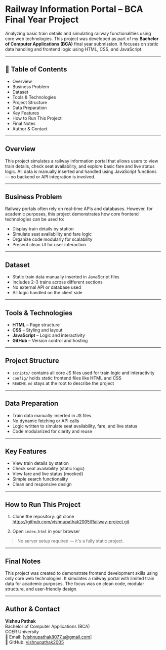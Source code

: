 # Railway Information Portal – BCA Final Year Project

Analyzing basic train details and simulating railway functionalities using core web technologies. This project was developed as part of my **Bachelor of Computer Applications (BCA)** final year submission. It focuses on static data handling and frontend logic using HTML, CSS, and JavaScript.

---

## 📌 Table of Contents

- Overview  
- Business Problem  
- Dataset  
- Tools & Technologies  
- Project Structure  
- Data Preparation  
- Key Features  
- How to Run This Project  
- Final Notes  
- Author & Contact  

---

## Overview

This project simulates a railway information portal that allows users to view train details, check seat availability, and explore basic fare and live status logic. All data is manually inserted and handled using JavaScript functions — no backend or API integration is involved.

---

## Business Problem

Railway portals often rely on real-time APIs and databases. However, for academic purposes, this project demonstrates how core frontend technologies can be used to:

- Display train details by station  
- Simulate seat availability and fare logic  
- Organize code modularly for scalability  
- Present clean UI for user interaction  

---

## Dataset

- Static train data manually inserted in JavaScript files  
- Includes 2–3 trains across different sections  
- No external API or database used  
- All logic handled on the client side  

---

## Tools & Technologies

- **HTML** – Page structure  
- **CSS** – Styling and layout  
- **JavaScript** – Logic and interactivity  
- **GitHub** – Version control and hosting  

---

## Project Structure

- `scripts/` contains all core JS files used for train logic and interactivity  
- `config/` holds static frontend files like HTML and CSS   
- `README.md` stays at the root to describe the project  

---

## Data Preparation

- Train data manually inserted in JS files  
- No dynamic fetching or API calls  
- Logic written to simulate seat availability, fare, and live status  
- Code modularized for clarity and reuse  

---

## Key Features

- View train details by station  
- Check seat availability (static logic)  
- View fare and live status (mocked)  
- Simple search functionality  
- Clean and responsive design  

---

## How to Run This Project

1. Clone the repository:
git clone https://github.com/vishnupathak2005/Railway-project.git

2. Open `index.html` in your browser

> No server setup required — it's a fully static project.

---

## Final Notes

This project was created to demonstrate frontend development skills using only core web technologies. It simulates a railway portal with limited train data for academic purposes. The focus was on clean code, modular structure, and user-friendly design.

---

## Author & Contact

**Vishnu Pathak**  
Bachelor of Computer Applications (BCA)  
COER University  
📧 Email: [vishnupathak8077.a@gmail.com]  
🔗 GitHub: [vishnupathak2005](https://github.com/vishnupathak2005)
